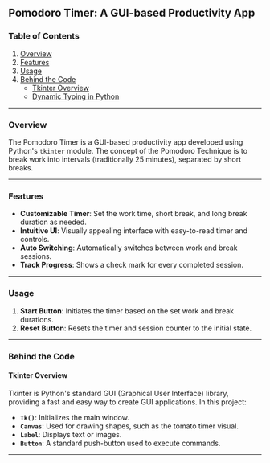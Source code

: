 
## **Pomodoro Timer: A GUI-based Productivity App**

### **Table of Contents**

1. [Overview](#overview)
2. [Features](#features)
3. [Usage](#usage)
5. [Behind the Code](#behind-the-code)
    * [Tkinter Overview](#tkinter-overview)
    * [Dynamic Typing in Python](#dynamic-typing-in-python)

---

### **Overview**

The Pomodoro Timer is a GUI-based productivity app developed using Python's `tkinter` module. The concept of the Pomodoro Technique is to break work into intervals (traditionally 25 minutes), separated by short breaks.

---

### **Features**

* **Customizable Timer**: Set the work time, short break, and long break duration as needed.
* **Intuitive UI**: Visually appealing interface with easy-to-read timer and controls.
* **Auto Switching**: Automatically switches between work and break sessions.
* **Track Progress**: Shows a check mark for every completed session.


---

### **Usage**

1. **Start Button**: Initiates the timer based on the set work and break durations.
2. **Reset Button**: Resets the timer and session counter to the initial state.

---

### **Behind the Code**

#### **Tkinter Overview**

Tkinter is Python's standard GUI (Graphical User Interface) library, providing a fast and easy way to create GUI applications. In this project:

* **`Tk()`**: Initializes the main window.
* **`Canvas`**: Used for drawing shapes, such as the tomato timer visual.
* **`Label`**: Displays text or images.
* **`Button`**: A standard push-button used to execute commands.


---
